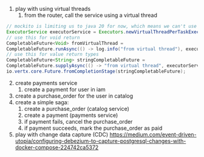 1. play with using virtual threads
   1. from the router, call the service using a virtual thread

```java
// mockito is limiting us to java 20 for now, which means we can't use the new virtual threads until we can upgrade
ExecutorService executorService = Executors.newVirtualThreadPerTaskExecutor();
// use this for void return
CompletableFuture<Void> fromVirtualThread =
CompletableFuture.runAsync(() -> log.info("from virtual thread"), executorService);
// use this for value return types
CompletableFuture<String> stringCompletableFuture =
CompletableFuture.supplyAsync(() -> "from virtual thread", executorService);
io.vertx.core.Future.fromCompletionStage(stringCompletableFuture);
```

2. create payments service
   1. create a payment for user in iam
3. create a purchase_order for the user in catalog
4. create a simple saga:
   1. create a purchase_order (catalog service)
   2. create a payment (payments service)
   3. if payment fails, cancel the purchase_order
   4. if payment succeeds, mark the purchase_order as paid
5. play with change data capture (CDC) https://medium.com/event-driven-utopia/configuring-debezium-to-capture-postgresql-changes-with-docker-compose-224742ca5372

